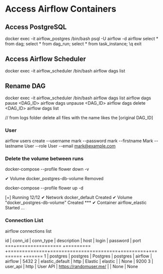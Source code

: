 # Access Airflow Containers

## Access PostgreSQL

docker exec -it airflow_postgres /bin/bash
    psql -U airflow -d airflow
        select * from dag;
        select * from dag_run;
        select * from task_instance;
        \q
    exit

## Access Airflow Scheduler

docker exec -it airflow_scheduler /bin/bash
    airflow dags list

## Rename DAG

docker exec -it airflow_scheduler /bin/bash
    airflow dags list
    airflow dags pause <DAG_ID>
    airflow dags unpause <DAG_ID>
    airflow dags delete <DAG_ID>
    airflow dags list

// from logs folder delete all files with the name likes the [original DAG_ID]

### User

airflow users create --username mark --password mark --firstname Mark --lastname User --role User --email mark@example.com

### Delete the volume between runs

docker-compose --profile flower down -v

 ✔ Volume docker_postgres-db-volume  Removed

docker-compose --profile flower up -d

[+] Running 12/12
 ✔ Network docker_default              Created
 ✔ Volume "docker_postgres-db-volume"  Created ***
 ✔ Container airflow_elastic           Started
 ...

### Connection List

airflow connections list

id | conn_id          | conn_type | description  | host                   | login   | password | port
===+================  +=========  +==============+========================+=========+========= +======
1  | postgres         | postgres  | Postgres     | postgres               | airflow | airflow  | 5432
2  | elastic_default  | http      | Elastic      | elastic                |         | None     | 9200
3  | user_api         | http      | User API     | https://randomuser.me/ |         | None     | None
